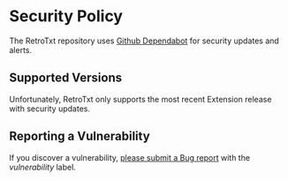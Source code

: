 # Security Policy

The RetroTxt repository uses [Github Dependabot](https://docs.github.com/en/github/administering-a-repository/keeping-your-actions-up-to-date-with-github-dependabot#about-github-dependabot-version-updates-for-actions) for security updates and alerts.

## Supported Versions

Unfortunately, RetroTxt only supports the most recent Extension release with security updates.

## Reporting a Vulnerability

If you discover a vulnerability, [please submit a Bug report](https://github.com/bengarrett/RetroTxt/issues/new?assignees=bengarrett&labels=vulnerability&template=bug_report.md&title=%5BBUG%5D) with the _vulnerability_ label.
